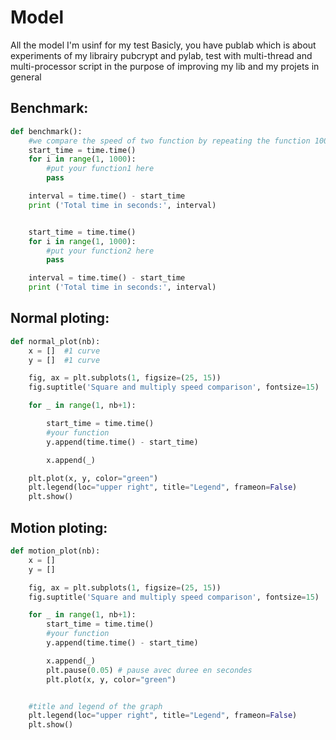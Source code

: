# Model

All the model I'm usinf for my test
Basicly, you have publab which is about experiments of my librairy pubcrypt and pylab, test with multi-thread and multi-processor script in the purpose of improving my lib and my projets in general


## Benchmark:
```py
def benchmark():
    #we compare the speed of two function by repeating the function 1000 times
    start_time = time.time()
    for i in range(1, 1000):
        #put your function1 here
        pass

    interval = time.time() - start_time
    print ('Total time in seconds:', interval)


    start_time = time.time()
    for i in range(1, 1000):
        #put your function2 here
        pass

    interval = time.time() - start_time
    print ('Total time in seconds:', interval)
``` 


## Normal ploting:
``` py
def normal_plot(nb):
    x = []  #1 curve
    y = []  #1 curve

    fig, ax = plt.subplots(1, figsize=(25, 15))
    fig.suptitle('Square and multiply speed comparison', fontsize=15)

    for _ in range(1, nb+1):

        start_time = time.time()
        #your function
        y.append(time.time() - start_time)

        x.append(_)

    plt.plot(x, y, color="green")
    plt.legend(loc="upper right", title="Legend", frameon=False)
    plt.show()
``` 


## Motion ploting:
```py
def motion_plot(nb):
    x = []
    y = []

    fig, ax = plt.subplots(1, figsize=(25, 15))
    fig.suptitle('Square and multiply speed comparison', fontsize=15)

    for _ in range(1, nb+1):
        start_time = time.time()
        #your function
        y.append(time.time() - start_time)

        x.append(_)
        plt.pause(0.05) # pause avec duree en secondes
        plt.plot(x, y, color="green")


    #title and legend of the graph
    plt.legend(loc="upper right", title="Legend", frameon=False)
    plt.show()
``` 